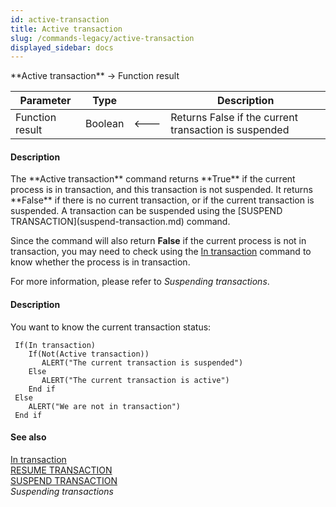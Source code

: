 ```yaml
---
id: active-transaction
title: Active transaction
slug: /commands-legacy/active-transaction
displayed_sidebar: docs
---
```


<!--REF #_command_.Active transaction.Syntax-->**Active transaction** -> Function result<!-- END REF-->
<!--REF #_command_.Active transaction.Params-->
| Parameter | Type |  | Description |
| --- | --- | --- | --- |
| Function result | Boolean | &#x1F850; | Returns False if the current transaction is suspended |

<!-- END REF-->

#### Description 

<!--REF #_command_.Active transaction.Summary-->The **Active transaction** command returns **True** if the current process is in transaction, and this transaction is not suspended.<!-- END REF--> It returns **False** if there is no current transaction, or if the current transaction is suspended. A transaction can be suspended using the [SUSPEND TRANSACTION](suspend-transaction.md) command. 

Since the command will also return **False** if the current process is not in transaction, you may need to check using the [In transaction](in-transaction.md) command to know whether the process is in transaction. 

For more information, please refer to *Suspending transactions*. 

#### Description 

You want to know the current transaction status:

```4d
 If(In transaction)
    If(Not(Active transaction))
       ALERT("The current transaction is suspended")
    Else
       ALERT("The current transaction is active")
    End if
 Else
    ALERT("We are not in transaction")
 End if
```

#### See also 

[In transaction](in-transaction.md)  
[RESUME TRANSACTION](resume-transaction.md)  
[SUSPEND TRANSACTION](suspend-transaction.md)  
*Suspending transactions*  